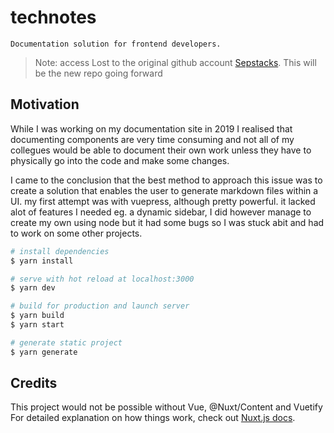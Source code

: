 # technotes

    Documentation solution for frontend developers.

> Note: access Lost to the original github account [Sepstacks](https://https://github.com/SepStacks). This will be the new repo going forward

## Motivation

While I was working on my documentation site in 2019 I realised that documenting components are very time consuming and not all of my collegues would be able to
document their own work unless they have to physically go into the code and make some changes.

I came to the conclusion that the best method to approach this issue was to create a solution that enables the user to generate markdown files within a UI.
my first attempt was with vuepress, although pretty powerful. it lacked alot of features I needed eg. a dynamic sidebar, I did however manage to create my own using node
but it had some bugs so I was stuck abit and had to work on some other projects.

```bash
# install dependencies
$ yarn install

# serve with hot reload at localhost:3000
$ yarn dev

# build for production and launch server
$ yarn build
$ yarn start

# generate static project
$ yarn generate
```

## Credits

This project would not be possible without Vue, @Nuxt/Content and Vuetify
For detailed explanation on how things work, check out [Nuxt.js docs](https://nuxtjs.org).

